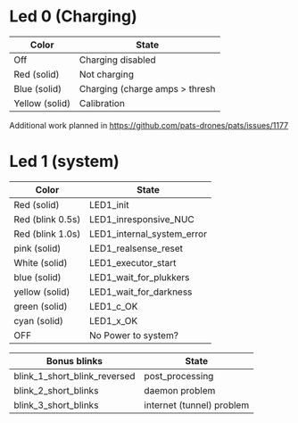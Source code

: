 # Led 0 (Charging)

| Color           | State                         |
| --------------------- | ------------------------------ |
| Off                   | Charging disabled              |
| Red (solid)           | Not charging                   |
| Blue (solid)          | Charging (charge amps > thresh |
| Yellow (solid)        | Calibration                    |

Additional work planned in https://github.com/pats-drones/pats/issues/1177


# Led 1 (system)

| Color           | State                         |
| --------------------- | ----------------------------- |
| Red (solid)           | LED1_init                     |
| Red (blink 0.5s)      | LED1_inresponsive_NUC         |
| Red (blink 1.0s)      | LED1_internal_system_error    |
| pink (solid)          | LED1_realsense_reset          |
| White (solid)         | LED1_executor_start           |
| blue (solid)          | LED1_wait_for_plukkers        |
| yellow (solid)        | LED1_wait_for_darkness        |
| green (solid)         | LED1_c_OK                     |
| cyan (solid)          | LED1_x_OK                     |
| OFF                   | No Power to system?           |


| Bonus blinks            | State                         |
| ----------------------------- | ----------------------------- |
| blink_1_short_blink_reversed  | post_processing               |
| blink_2_short_blinks          | daemon problem                |
| blink_3_short_blinks          | internet (tunnel) problem     |

